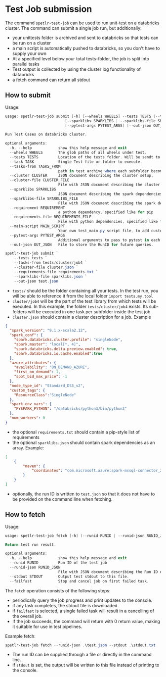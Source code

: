 
# Test Job submission

The command `spetlr-test-job` can be used to run unit-test on a databricks cluster.
The command can submit a single job run, but additionally:

 - your unittests folder is archived and sent to databricks so that tests can be run 
   on a cluster
 - a main script is automatically pushed to databricks, so you don't have to supply 
   your own
 - At a specified level below your total tests-folder, the job is split into parallel 
   tasks
 - Test output is collected by using the cluster log functionality of databricks
 - a fetch command can return all stdout

## How to submit

Usage:
```powershell
usage: spetlr-test-job submit [-h] [--wheels WHEELS] --tests TESTS (--task TASK | --tasks-from TASKS_FROM) (--cluster CLUSTER | --cluster-file CLUSTER_FILE)
                           [--sparklibs SPARKLIBS | --sparklibs-file SPARKLIBS_FILE] [--requirement REQUIREMENT | --requirements-file REQUIREMENTS_FILE] [--main-script MAIN_SCRIPT]    
                           [--pytest-args PYTEST_ARGS] [--out-json OUT_JSON]

Run Test Cases on databricks cluster.

optional arguments:
  -h, --help            show this help message and exit
  --wheels WHEELS       The glob paths of all wheels under test.
  --tests TESTS         Location of the tests folder. Will be sendt to databricks as a whole.
  --task TASK           Single Test file or folder to execute.
  --tasks-from TASKS_FROM
                        path in test archive where each subfolder becomes a task.
  --cluster CLUSTER     JSON document describing the cluster setup.
  --cluster-file CLUSTER_FILE
                        File with JSON document describing the cluster setup.
  --sparklibs SPARKLIBS
                        JSON document describing the spark dependencies.
  --sparklibs-file SPARKLIBS_FILE
                        File with JSON document describing the spark dependencies.
  --requirement REQUIREMENT
                        a python dependency, specified like for pip
  --requirements-file REQUIREMENTS_FILE
                        File with python dependencies, specified like for pip
  --main-script MAIN_SCRIPT
                        Your own test_main.py script file, to add custom functionality.
  --pytest-args PYTEST_ARGS
                        Additional arguments to pass to pytest in each test job.
  --out-json OUT_JSON   File to store the RunID for future queries.
```

```powershell
spetlr-test-job submit `
    --tests tests `
    --tasks-from tests/cluster/job4 `
    --cluster-file cluster.json `
    --requirements-file requirements.txt `
    --sparklibs-file sparklibs.json `
    --out-json test.json
```

- `tests/` should be the folder containing all your tests. In the test run, you will 
  be able to reference it from the local folder `import tests.my.tool`
- `cluster/job4` will be the part of the test library from which tests will be 
  executed. In this example, the folder `tests/cluster/job4` exists. Its sub-folders 
  will be executed in one task per subfolder inside the test job.
- `cluster.json` should contain a cluster description for a job. Example
```json
{
  "spark_version": "9.1.x-scala2.12",
  "spark_conf": {
    "spark.databricks.cluster.profile": "singleNode",
    "spark.master": "local[*, 4]",
    "spark.databricks.delta.preview.enabled": true,
    "spark.databricks.io.cache.enabled":true
  },
  "azure_attributes": {
    "availability": "ON_DEMAND_AZURE",
    "first_on_demand": 1,
    "spot_bid_max_price": -1
  },
  "node_type_id": "Standard_DS3_v2",
  "custom_tags": {
    "ResourceClass":"SingleNode"
  },
  "spark_env_vars": {
    "PYSPARK_PYTHON": "/databricks/python3/bin/python3"
  },
  "num_workers": 0
}
```
- the optional `requirements.txt` should contain a pip-style list of requirements
- the optional `sparklibs.json` should contain spark dependencies as an array. Example:
```json
[
    {
        "maven": {
            "coordinates": "com.microsoft.azure:spark-mssql-connector_2.12:1.2.0"
        }
    }
]
```
- optionally, the run ID is written to `test.json` so that it does not have to be 
  provided on the command line when fetching.

## How to fetch
Usage:
```powershell
usage: spetlr-test-job fetch [-h] (--runid RUNID | --runid-json RUNID_JSON) [--stdout STDOUT] [--failfast]

Return test run result.

optional arguments:
  -h, --help            show this help message and exit
  --runid RUNID         Run ID of the test job
  --runid-json RUNID_JSON
                        File with JSON document describing the Run ID of the test job.
  --stdout STDOUT       Output test stdout to this file.
  --failfast            Stop and cancel job on first failed task.
```

The `fetch` operation consists of the following steps:
- periodically query the job progress and print updates to the console.
- if any task completes, the stdout file is downloaded
- if `failfast` is selected, a single failed task will result in a cancelling of the 
  overall job.
- If the job succeeds, the command will return with 0 return value, making it 
  suitable for use in test pipelines.

Example fetch:
```powershell
spetlr-test-job fetch --runid-json .\test.json --stdout .\stdout.txt
```

- The run ID can be supplied through a file or directly in the command line.
- if `stdout` is set, the output will be written to this file instead of printing to 
  the console.